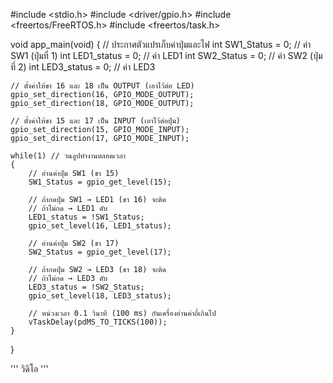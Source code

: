#include <stdio.h>
#include <driver/gpio.h>
#include <freertos/FreeRTOS.h>
#include <freertos/task.h>

void app_main(void)
{
    // ประกาศตัวแปรเก็บค่าปุ่มและไฟ
    int SW1_Status = 0;   // ค่า SW1 (ปุ่มที่ 1)
    int LED1_status = 0;  // ค่า LED1
    int SW2_Status = 0;   // ค่า SW2 (ปุ่มที่ 2)
    int LED3_status = 0;  // ค่า LED3

    // ตั้งค่าให้ขา 16 และ 18 เป็น OUTPUT (เอาไว้ต่อ LED)
    gpio_set_direction(16, GPIO_MODE_OUTPUT);  
    gpio_set_direction(18, GPIO_MODE_OUTPUT);  

    // ตั้งค่าให้ขา 15 และ 17 เป็น INPUT (เอาไว้ต่อปุ่ม)
    gpio_set_direction(15, GPIO_MODE_INPUT);   
    gpio_set_direction(17, GPIO_MODE_INPUT);   

    while(1) // วนลูปทำงานตลอดเวลา
    {
        // อ่านค่าปุ่ม SW1 (ขา 15)
        SW1_Status = gpio_get_level(15);

        // ถ้ากดปุ่ม SW1 → LED1 (ขา 16) จะติด
        // ถ้าไม่กด → LED1 ดับ
        LED1_status = !SW1_Status;     
        gpio_set_level(16, LED1_status);

        // อ่านค่าปุ่ม SW2 (ขา 17)
        SW2_Status = gpio_get_level(17);

        // ถ้ากดปุ่ม SW2 → LED3 (ขา 18) จะติด
        // ถ้าไม่กด → LED3 ดับ
        LED3_status = !SW2_Status;
        gpio_set_level(18, LED3_status);

        // หน่วงเวลา 0.1 วินาที (100 ms) กันเครื่องอ่านค่าถี่เกินไป
        vTaskDelay(pdMS_TO_TICKS(100));  
    }
}

'''
วิดิโอ
'''
